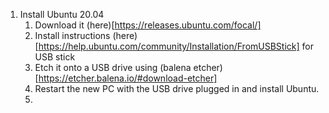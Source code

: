1. Install Ubuntu 20.04
   1. Download it (here)[https://releases.ubuntu.com/focal/]
   1. Install instructions (here)[https://help.ubuntu.com/community/Installation/FromUSBStick] for USB stick
   1. Etch it onto a USB drive using (balena etcher)[https://etcher.balena.io/#download-etcher]
   1. Restart the new PC with the USB drive plugged in and install Ubuntu.
   1. 

